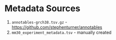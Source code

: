 # Metadata Sources

1. `annotables-grch38.tsv.gz` - https://github.com/stephenturner/annotables
2. `mm30_experiment_metadata.tsv` - manually created
